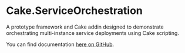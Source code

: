 # Cake.ServiceOrchestration

A prototype framework and Cake addin designed to demonstrate orchestrating multi-instance service deployments using Cake scripting.

You can find documentation [here on GitHub](https://agc93.github.io/Cake.ServiceOrchestration).